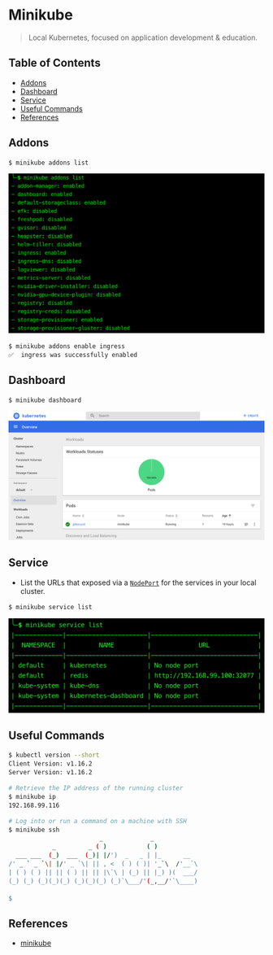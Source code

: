 # Minikube

> Local Kubernetes, focused on application development & education.

## Table of Contents

<!-- START doctoc generated TOC please keep comment here to allow auto update -->
<!-- DON'T EDIT THIS SECTION, INSTEAD RE-RUN doctoc TO UPDATE -->

- [Addons](#addons)
- [Dashboard](#dashboard)
- [Service](#service)
- [Useful Commands](#useful-commands)
- [References](#references)

<!-- END doctoc generated TOC please keep comment here to allow auto update -->

## Addons

```bash
$ minikube addons list
```

<img src="assets/minikube-addons-list.png" width="630">

```bash
$ minikube addons enable ingress
✅  ingress was successfully enabled
```

## Dashboard

```bash
$ minikube dashboard
```

<div align="center"><img src="assets/minikube-dashboard.png" width="900"></div>

## Service

- List the URLs that exposed via a [`NodePort`](https://kubernetes.io/docs/concepts/services-networking/service/#nodeport) for the services in your local cluster.

```bash
$ minikube service list
```

<img src="assets/minikube-service-list.png" width="520">

## Useful Commands

```bash
$ kubectl version --short
Client Version: v1.16.2
Server Version: v1.16.2
```

```bash
# Retrieve the IP address of the running cluster
$ minikube ip
192.168.99.116
```

```bash
# Log into or run a command on a machine with SSH
$ minikube ssh
                         _             _
            _         _ ( )           ( )
  ___ ___  (_)  ___  (_)| |/')  _   _ | |_      __
/' _ ` _ `\| |/' _ `\| || , <  ( ) ( )| '_`\  /'__`\
| ( ) ( ) || || ( ) || || |\`\ | (_) || |_) )(  ___/
(_) (_) (_)(_)(_) (_)(_)(_) (_)`\___/'(_,__/'`\____)

$
```

## References

- [minikube](https://github.com/kubernetes/minikube)
